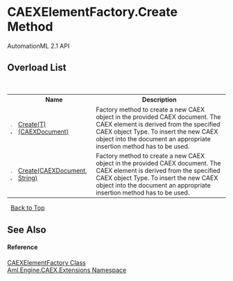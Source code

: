 # CAEXElementFactory.Create Method 
AutomationML 2.1 API 


## Overload List
&nbsp;<table><tr><th></th><th>Name</th><th>Description</th></tr><tr><td>![Public method](media/pubmethod.gif "Public method")![Static member](media/static.gif "Static member")</td><td><a href="M_Aml_Engine_CAEX_Extensions_CAEXElementFactory_Create__1">Create(T)(CAEXDocument)</a></td><td>
Factory method to create a new CAEX object in the provided CAEX document. The CAEX element is derived from the specified CAEX object Type. To insert the new CAEX object into the document an appropriate insertion method has to be used.</td></tr><tr><td>![Public method](media/pubmethod.gif "Public method")![Static member](media/static.gif "Static member")</td><td><a href="M_Aml_Engine_CAEX_Extensions_CAEXElementFactory_Create">Create(CAEXDocument, String)</a></td><td>
Factory method to create a new CAEX object in the provided CAEX document. The CAEX element is derived from the specified CAEX object Type. To insert the new CAEX object into the document an appropriate insertion method has to be used.</td></tr></table>&nbsp;
<a href="#caexelementfactory.create-method">Back to Top</a>

## See Also


#### Reference
<a href="T_Aml_Engine_CAEX_Extensions_CAEXElementFactory">CAEXElementFactory Class</a><br /><a href="N_Aml_Engine_CAEX_Extensions">Aml.Engine.CAEX.Extensions Namespace</a><br />